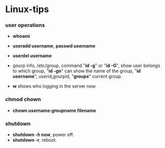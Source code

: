 # Linux-tips

### user operations
- **whoami**

- **useradd  username**, **passwd username**
- **userdel  username**
- gourp info, /etc/group, command "**id -g**" or "**id -G**", show user belongs to which group, "**id -gn**" can show the name of the group, "**id username**", userid,gourpid, "**groups**" current group.
- **w** shows who logging in the server now.

### chmod chown
- **chown username:groupname filename**

### shutdown
- **shutdown -h now**, power off.
- **shutdown -r**, reboot.
